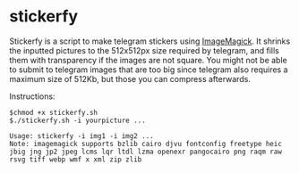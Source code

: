# stickerfy
Stickerfy is a script to make telegram stickers using [ImageMagick](https://imagemagick.org/index.php).
It shrinks the inputted pictures to the 512x512px size required by telegram, and fills them with transparency if the images are not square.
You might not be able to submit to telegram images that are too big since telegram also requires a maximum size of 512Kb, but those you can compress afterwards.

Instructions:
```
$chmod +x stickerfy.sh
$./stickerfy.sh -i yourpicture ...
```
```
Usage: stickerfy -i img1 -i img2 ...
Note: imagemagick supports bzlib cairo djvu fontconfig freetype heic jbig jng jp2 jpeg lcms lqr ltdl lzma openexr pangocairo png raqm raw rsvg tiff webp wmf x xml zip zlib
